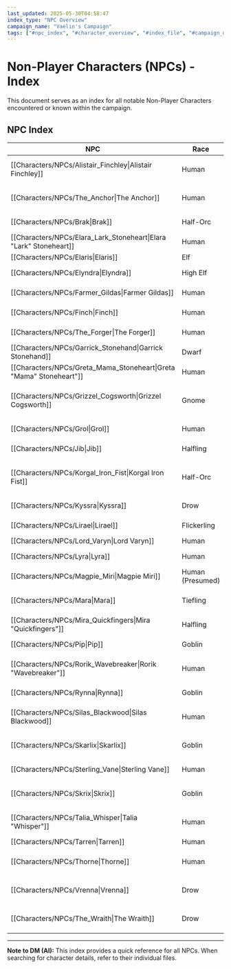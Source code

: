 ```yaml
---
last_updated: 2025-05-30T04:58:47
index_type: "NPC Overview"
campaign_name: "Vaelin's Campaign"
tags: ["#npc_index", "#character_overview", "#index_file", "#campaign_data", "#character_list", "#allies", "#enemies", "#contacts"]
---
```

# Non-Player Characters (NPCs) - Index

This document serves as an index for all notable Non-Player Characters encountered or known within the campaign.

## NPC Index

| NPC                                                                 | Race             | Role                                         | Faction                                                       | Primary Location                                                    |
| ------------------------------------------------------------------- | ---------------- | -------------------------------------------- | ------------------------------------------------------------- | ------------------------------------------------------------------- |
| [[Characters/NPCs/Alistair_Finchley\|Alistair Finchley]] | Human | Specialist Linguist/Magical Item ID | Independent | [[Locations/Alistair_Finchleys_Study\|Alistair Finchley's Study]] |
| [[Characters/NPCs/The_Anchor\|The Anchor]]                          | Human            | Harbor Syndicate Mastermind                  | [[Factions/Harbor_Syndicate\|Harbor Syndicate]]               | [[Locations/Syndicate_Warehouse\|Syndicate Warehouse]]              |
| [[Characters/NPCs/Brak\|Brak]]                                      | Half-Orc         | Syndicate Thug / Enforcer                    | [[Factions/Harbor_Syndicate\|Harbor Syndicate]]               | [[Locations/Crow's_Nest\|Crow's_Nest]]                              |
| [[Characters/NPCs/Elara_Lark_Stoneheart\|Elara "Lark" Stoneheart]]  | Human            | Tavern Server / Informant                    | None                                                          | [[Locations/Rusty_Anchor\|Rusty Anchor]]                            |
| [[Characters/NPCs/Elaris\|Elaris]]                                  | Elf              | Arcane Sage                                  | Independent                                                   | [[Locations/Shaded_Lantern\|Shaded Lantern]]                        |
| [[Characters/NPCs/Elyndra\|Elyndra]]                                | High Elf         | Society Elder / Vaelin's Mentor              | [[Factions/The_Society\|The Society]]                         | [[Locations/Starfall_Manor\|Starfall Manor]]                        |
| [[Characters/NPCs/Farmer_Gildas\|Farmer Gildas]]                    | Human            | Farmer                                       | None                                                          | [[Locations/Beyond_Duskhaven\|Beyond Duskhaven]]                    |
| [[Characters/NPCs/Finch\|Finch]]                                    | Human            | Leader of the Ratlings                       | [[Factions/Ratlings\|Ratlings]]                               | [[Locations/Shadow_Quarter\|Shadow Quarter]]                        |
| [[Characters/NPCs/The_Forger\|The Forger]]                          | Human            | Master Forger / Document Faker               | [[Factions/Harbor_Syndicate\|Harbor Syndicate]]               | [[Locations/Docks\|Docks]]                                          |
| [[Characters/NPCs/Garrick_Stonehand\|Garrick Stonehand]]            | Dwarf            | Merchant                                     | Independent                                                   | [[Locations/Market_Square\|Market Square]]                          |
| [[Characters/NPCs/Greta_Mama_Stoneheart\|Greta "Mama" Stoneheart"]] | Human            | Tavern Proprietor                            | None                                                          | [[Locations/Rusty_Anchor\|Rusty Anchor]]                            |
| [[Characters/NPCs/Grizzel_Cogsworth\|Grizzel Cogsworth]] | Gnome | Arcane Curios & Clockwork Emporium Proprietor | None | [[Locations/Duskhaven\|Duskhaven]], near [[Locations/Market_Square\|Market Square]] and [[Locations/Veil\|Veil]] |
| [[Characters/NPCs/Grol\|Grol]]                                      | Human            | Gang Muscle / Bruiser                        | [[Characters/NPCs/Magpie_Miri\|Magpie Miri]]'s gang           | [[Locations/Old_Fishery\|Old Fishery]] / [[Locations/Docks\|Docks]] |
| [[Characters/NPCs/Jib\|Jib]]                                        | Halfling         | Nightshade Guild Lookout                     | [[Factions/Nightshade_Guild\|Nightshade Guild]]               | [[Locations/Whispering_Door\|Whispering Door]]                      |
| [[Characters/NPCs/Korgal_Iron_Fist\|Korgal Iron Fist]]              | Half-Orc         | Harbor Syndicate Chief Lieutenant / Enforcer | [[Factions/Harbor_Syndicate\|Harbor Syndicate]]               | [[Locations/Syndicate_Warehouse\|Syndicate Warehouse]]              |
| [[Characters/NPCs/Kyssra\|Kyssra]]                                  | Drow             | Nightshade Guild Lookout                     | [[Factions/Nightshade_Guild\|Nightshade Guild]]               | [[Locations/Whispering_Door\|Whispering Door]]                      |
| [[Characters/NPCs/Lirael\|Lirael]]                                  | Flickerling      | Familiar                                     | None (Bound to [[Characters/PCs/Vaelin_Shadowleaf\|Vaelin]])  | [[Characters/PCs/Vaelin_Shadowleaf\|Vaelin Shadowleaf]]             |
| [[Characters/NPCs/Lord_Varyn\|Lord Varyn]]                          | Human            | Corrupt Noble                                | [[Factions/The_Society\|The Society]]                         | [[Locations/Noble_District\|Noble District]]                        |
| [[Characters/NPCs/Lyra\|Lyra]]                                      | Human            | Arcane Shop Assistant                        | None                                                          | [[Locations/Shaded_Lantern\|Shaded Lantern]]                        |
| [[Characters/NPCs/Magpie_Miri\|Magpie Miri]]                        | Human (Presumed) | Gang Leader                                  | [[Characters/NPCs/Magpie_Miri\|Magpie Miri]]'s gang           | [[Locations/Old_Fishery\|Old Fishery]] / [[Locations/Docks\|Docks]] |
| [[Characters/NPCs/Mara\|Mara]]                                      | Tiefling         | Nightshade Guild Elder (Magic)               | [[Factions/Nightshade_Guild\|Nightshade Guild]]               | [[Locations/Veil\|Veil]]                                            |
| [[Characters/NPCs/Mira_Quickfingers\|Mira "Quickfingers"]]          | Halfling         | Fence                                        | [[Factions/Nightshade_Guild\|Nightshade Guild]] / Independent | [[Locations/Market_Square\|Market Square]]                          |
| [[Characters/NPCs/Pip\|Pip]]                                        | Goblin           | Gang Lackey / Skirmisher                     | [[Characters/NPCs/Magpie_Miri\|Magpie Miri]]'s gang           | [[Locations/Old_Fishery\|Old Fishery]] / [[Locations/Docks\|Docks]] |
| [[Characters/NPCs/Rorik_Wavebreaker\|Rorik "Wavebreaker"]]          | Human            | Smuggler                                     | Independent / [[Factions/Harbor_Syndicate\|Harbor Syndicate]] | [[Locations/Docks\|Docks]]                                          |
| [[Characters/NPCs/Rynna\|Rynna]]                                    | Goblin           | Nightshade Guild Fence                       | [[Factions/Nightshade_Guild\|Nightshade Guild]]               | [[Locations/Whispering_Door\|Whispering Door]]                      |
| [[Characters/NPCs/Silas_Blackwood\|Silas Blackwood]] | Human | Jeweler / Dealer in Specialty Goods | Independent | [[Locations/Blackwood's_Baubles\|Blackwood's Baubles]] |
| [[Characters/NPCs/Skarlix\|Skarlix]]                                | Goblin           | Harbor Syndicate Loan Shark                  | [[Factions/Harbor_Syndicate\|Harbor Syndicate]]               | [[Locations/Crow's_Nest\|Crow's Nest]]                              |
| [[Characters/NPCs/Sterling_Vane\|Sterling Vane]] | Human | Gambling Den Proprietor | None | [[Locations/The_Crimson_Coin\|The Crimson Coin]] |
| [[Characters/NPCs/Skrix\|Skrix]]                                    | Goblin           | Harbor Syndicate Courier                     | [[Factions/Harbor_Syndicate\|Harbor Syndicate]]               | [[Locations/Syndicate_Warehouse\|Syndicate Warehouse]]              |
| [[Characters/NPCs/Talia_Whisper\|Talia "Whisper"]]                  | Human            | Society Operative / Mission Contact          | [[Factions/The_Society\|The Society]]                         | [[Locations/Drunken_Raven\|Drunken Raven]]                          |
| [[Characters/NPCs/Tarren\|Tarren]]                                  | Human            | Tavern Bouncer                               | [[Factions/The_Society\|The Society]]                         | [[Locations/Drunken_Raven\|Drunken Raven]]                          |
| [[Characters/NPCs/Thorne\|Thorne]]                                  | Human            | Nightshade Guild Elder (Espionage)           | [[Factions/Nightshade_Guild\|Nightshade Guild]]               | [[Locations/Veil\|Veil]]                                            |
| [[Characters/NPCs/Vrenna\|Vrenna]]                                  | Drow             | Nightshade Guild Elder (Heists)              | [[Factions/Nightshade_Guild\|Nightshade Guild]]               | [[Locations/Whispering_Door\|Whispering Door]]                      |
| [[Characters/NPCs/The_Wraith\|The Wraith]]                          | Drow             | Guildmaster of the Nightshade Guild          | [[Factions/Nightshade_Guild\|Nightshade Guild]]               | [[Locations/Veil\|Veil]]                                            |

---
**Note to DM (AI):** This index provides a quick reference for all NPCs. When searching for character details, refer to their individual files.
